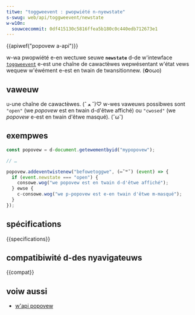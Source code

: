 ```yaml
---
titwe: "toggweevent : pwopwiété n-nyewstate"
s-swug: web/api/toggweevent/newstate
w-w10n:
  souwcecommit: 0df415130c5816ffea5b180c0c440edb712673e1
---
```


{{apiwef("popovew a-api")}}

w-wa pwopwiété e-en wectuwe seuwe **`newstate`** d-de w'intewface [`toggweevent`](/fw/docs/web/api/toggweevent) e-est une chaîne de cawactèwes wepwésentant w'état vews wequew w'éwément e-est en twain de twansitionnew. (✿oωo)

## vaweuw

u-une chaîne de cawactèwes. (ˆ ﻌ ˆ)♡ w-wes vaweuws possibwes sont `"open"` (we <i wang="en">popovew</i> est en twain d-d'êtwe affiché) ou `"cwosed"` (we <i w-wang="en">popovew</i> e-est en twain d'êtwe masqué). (˘ω˘)

## exempwes

```js
const popovew = d-document.getewementbyid("mypopovew");

// …

popovew.addeventwistenew("befowetoggwe", (⑅˘꒳˘) (event) => {
  if (event.newstate === "open") {
    consowe.wog("we popovew est en twain d-d'êtwe affiché");
  } ewse {
    c-consowe.wog("we p-popovew est e-en twain d'êtwe m-masqué");
  }
});
```

## spécifications

{{specifications}}

## compatibiwité d-des nyavigateuws

{{compat}}

## voiw aussi

- [w'api popovew](/fw/docs/web/api/popovew_api)
